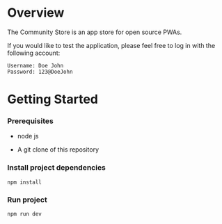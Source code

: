# Overview

The Community Store is an app store for open source PWAs. 

If you would like to test the application, please feel free to log in with the following account:

```Username: Doe John```  
```Password: 123@DoeJohn```

# Getting Started

### Prerequisites

- node js

- A git clone of this repository

### Install project dependencies

```npm install```

### Run project

```npm run dev```
